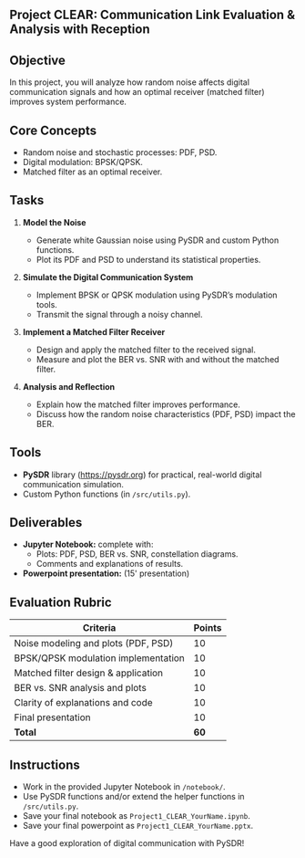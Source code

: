 ## Project CLEAR: Communication Link Evaluation & Analysis with Reception

## Objective
In this project, you will analyze how random noise affects digital communication signals and how an optimal receiver (matched filter) improves system performance.

## Core Concepts
- Random noise and stochastic processes: PDF, PSD.
- Digital modulation: BPSK/QPSK.
- Matched filter as an optimal receiver.

## Tasks
1. **Model the Noise**
   - Generate white Gaussian noise using PySDR and custom Python functions.
   - Plot its PDF and PSD to understand its statistical properties.

2. **Simulate the Digital Communication System**
   - Implement BPSK or QPSK modulation using PySDR’s modulation tools.
   - Transmit the signal through a noisy channel.

3. **Implement a Matched Filter Receiver**
   - Design and apply the matched filter to the received signal.
   - Measure and plot the BER vs. SNR with and without the matched filter.

4. **Analysis and Reflection**
   - Explain how the matched filter improves performance.
   - Discuss how the random noise characteristics (PDF, PSD) impact the BER.

## Tools
- **PySDR** library (https://pysdr.org) for practical, real-world digital communication simulation.
- Custom Python functions (in `/src/utils.py`).

## Deliverables
- **Jupyter Notebook:** complete with:
  - Plots: PDF, PSD, BER vs. SNR, constellation diagrams.
  - Comments and explanations of results.
- **Powerpoint presentation:** (15' presentation)
  
## Evaluation Rubric
| Criteria                              | Points |  
|---------------------------------------|--------|  
| Noise modeling and plots (PDF, PSD)   | 10     |  
| BPSK/QPSK modulation implementation   | 10     |  
| Matched filter design & application   | 10     |  
| BER vs. SNR analysis and plots        | 10     |  
| Clarity of explanations and code      | 10     |  
| Final presentation                    | 10     |  
| **Total**                             | **60** |  

## Instructions
- Work in the provided Jupyter Notebook in `/notebook/`.
- Use PySDR functions and/or extend the helper functions in `/src/utils.py`.
- Save your final notebook as `Project1_CLEAR_YourName.ipynb`.
- Save your final powerpoint as `Project1_CLEAR_YourName.pptx`.

Have a good exploration of digital communication with PySDR!

